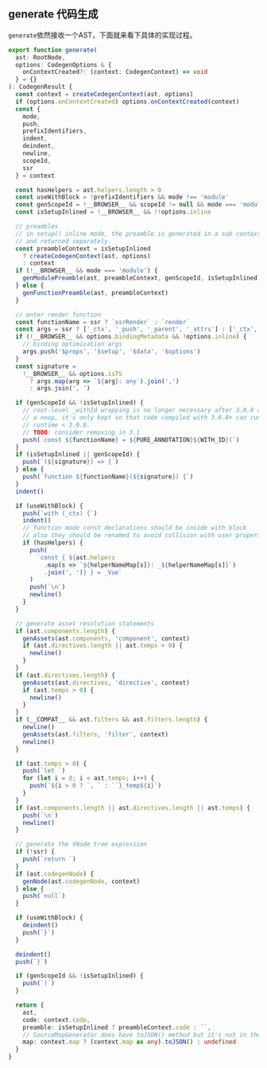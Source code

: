 ## generate 代码生成

```generate```依然接收一个AST，下面就来看下具体的实现过程。

```ts
export function generate(
  ast: RootNode,
  options: CodegenOptions & {
    onContextCreated?: (context: CodegenContext) => void
  } = {}
): CodegenResult {
  const context = createCodegenContext(ast, options)
  if (options.onContextCreated) options.onContextCreated(context)
  const {
    mode,
    push,
    prefixIdentifiers,
    indent,
    deindent,
    newline,
    scopeId,
    ssr
  } = context

  const hasHelpers = ast.helpers.length > 0
  const useWithBlock = !prefixIdentifiers && mode !== 'module'
  const genScopeId = !__BROWSER__ && scopeId != null && mode === 'module'
  const isSetupInlined = !__BROWSER__ && !!options.inline

  // preambles
  // in setup() inline mode, the preamble is generated in a sub context
  // and returned separately.
  const preambleContext = isSetupInlined
    ? createCodegenContext(ast, options)
    : context
  if (!__BROWSER__ && mode === 'module') {
    genModulePreamble(ast, preambleContext, genScopeId, isSetupInlined)
  } else {
    genFunctionPreamble(ast, preambleContext)
  }

  // enter render function
  const functionName = ssr ? `ssrRender` : `render`
  const args = ssr ? ['_ctx', '_push', '_parent', '_attrs'] : ['_ctx', '_cache']
  if (!__BROWSER__ && options.bindingMetadata && !options.inline) {
    // binding optimization args
    args.push('$props', '$setup', '$data', '$options')
  }
  const signature =
    !__BROWSER__ && options.isTS
      ? args.map(arg => `${arg}: any`).join(',')
      : args.join(', ')

  if (genScopeId && !isSetupInlined) {
    // root-level _withId wrapping is no longer necessary after 3.0.8 and is
    // a noop, it's only kept so that code compiled with 3.0.8+ can run with
    // runtime < 3.0.8.
    // TODO: consider removing in 3.1
    push(`const ${functionName} = ${PURE_ANNOTATION}${WITH_ID}(`)
  }
  if (isSetupInlined || genScopeId) {
    push(`(${signature}) => {`)
  } else {
    push(`function ${functionName}(${signature}) {`)
  }
  indent()

  if (useWithBlock) {
    push(`with (_ctx) {`)
    indent()
    // function mode const declarations should be inside with block
    // also they should be renamed to avoid collision with user properties
    if (hasHelpers) {
      push(
        `const { ${ast.helpers
          .map(s => `${helperNameMap[s]}: _${helperNameMap[s]}`)
          .join(', ')} } = _Vue`
      )
      push(`\n`)
      newline()
    }
  }

  // generate asset resolution statements
  if (ast.components.length) {
    genAssets(ast.components, 'component', context)
    if (ast.directives.length || ast.temps > 0) {
      newline()
    }
  }
  if (ast.directives.length) {
    genAssets(ast.directives, 'directive', context)
    if (ast.temps > 0) {
      newline()
    }
  }
  if (__COMPAT__ && ast.filters && ast.filters.length) {
    newline()
    genAssets(ast.filters, 'filter', context)
    newline()
  }

  if (ast.temps > 0) {
    push(`let `)
    for (let i = 0; i < ast.temps; i++) {
      push(`${i > 0 ? `, ` : ``}_temp${i}`)
    }
  }
  if (ast.components.length || ast.directives.length || ast.temps) {
    push(`\n`)
    newline()
  }

  // generate the VNode tree expression
  if (!ssr) {
    push(`return `)
  }
  if (ast.codegenNode) {
    genNode(ast.codegenNode, context)
  } else {
    push(`null`)
  }

  if (useWithBlock) {
    deindent()
    push(`}`)
  }

  deindent()
  push(`}`)

  if (genScopeId && !isSetupInlined) {
    push(`)`)
  }

  return {
    ast,
    code: context.code,
    preamble: isSetupInlined ? preambleContext.code : ``,
    // SourceMapGenerator does have toJSON() method but it's not in the types
    map: context.map ? (context.map as any).toJSON() : undefined
  }
}
```